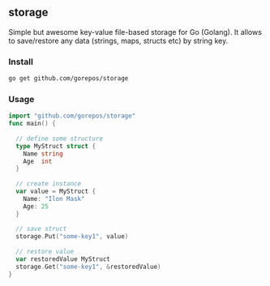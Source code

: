 ## storage
Simple but awesome key-value file-based storage for Go (Golang). It allows to save/restore any data (strings, maps, structs etc) by string key.

### Install

```bash
go get github.com/gorepos/storage
```

### Usage

```Go
import "github.com/gorepos/storage"
func main() {
  
  // define some structure
  type MyStruct struct {
    Name string
    Age  int
  }
  
  // create instance
  var value = MyStruct {
    Name: "Ilon Mask"
    Age: 25
  }
  
  // save struct
  storage.Put("some-key1", value)
  
  // restore value
  var restoredValue MyStruct
  storage.Get("some-key1", &restoredValue)
}
```
